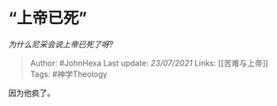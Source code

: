 # “上帝已死”
*为什么尼采会说上帝已死了呀?*

> Author: #JohnHexa
Last update: *23/07/2021* 
Links: [[苦难与上帝]] 
Tags: #神学Theology 

 
因为他疯了。



